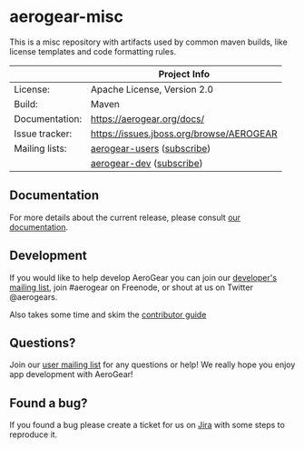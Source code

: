 # aerogear-misc

This is a misc repository with artifacts used by common maven builds, like license templates and code formatting rules.

|                 | Project Info  |
| --------------- | ------------- |
| License:        | Apache License, Version 2.0  |
| Build:          | Maven  |
| Documentation:  | https://aerogear.org/docs/  |
| Issue tracker:  | https://issues.jboss.org/browse/AEROGEAR  |
| Mailing lists:  | [aerogear-users](http://aerogear-users.1116366.n5.nabble.com/) ([subscribe](https://lists.jboss.org/mailman/listinfo/aerogear-users))  |
|                 | [aerogear-dev](http://aerogear-dev.1069024.n5.nabble.com/) ([subscribe](https://lists.jboss.org/mailman/listinfo/aerogear-dev))  |

## Documentation

For more details about the current release, please consult [our documentation](https://aerogear.org/docs/).

## Development

If you would like to help develop AeroGear you can join our [developer's mailing list](https://lists.jboss.org/mailman/listinfo/aerogear-dev), join #aerogear on Freenode, or shout at us on Twitter @aerogears.

Also takes some time and skim the [contributor guide](http://aerogear.org/docs/guides/Contributing/)

## Questions?

Join our [user mailing list](https://lists.jboss.org/mailman/listinfo/aerogear-users) for any questions or help! We really hope you enjoy app development with AeroGear!

## Found a bug?

If you found a bug please create a ticket for us on [Jira](https://issues.jboss.org/browse/AEROGEAR) with some steps to reproduce it.
